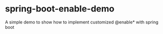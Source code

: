 # spring-boot-enable-demo
A simple demo to show how to implement customized @enable* with spring boot
